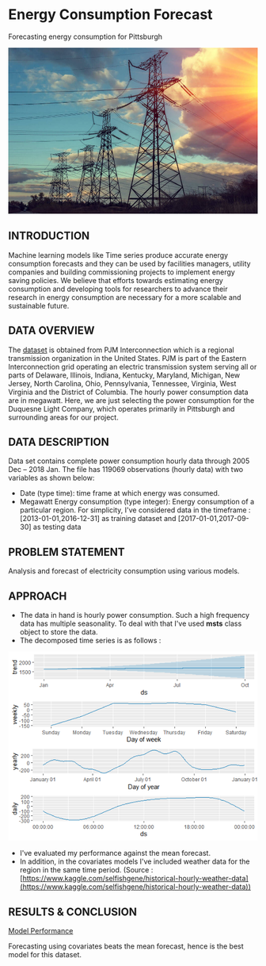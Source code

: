 # Energy Consumption Forecast

Forecasting energy consumption for Pittsburgh

![banner](/images/banner.jpg)

## INTRODUCTION

Machine learning models like Time series produce accurate energy consumption forecasts and they can be used by facilities managers, utility companies and building commissioning projects to implement energy saving policies. We believe that efforts towards estimating energy consumption and developing tools for researchers to advance their research in energy consumption are necessary for a more scalable and sustainable future.

## DATA OVERVIEW

The [dataset](https://www.kaggle.com/robikscube/hourly-energy-consumption) is obtained from PJM Interconnection which is a regional transmission organization in the United States. PJM is part of the Eastern Interconnection grid operating an electric transmission system serving all or parts of Delaware, Illinois, Indiana, Kentucky, Maryland, Michigan, New Jersey, North Carolina, Ohio, Pennsylvania, Tennessee, Virginia, West Virginia and the District of Columbia. The hourly power consumption data are in megawatt. Here, we are just selecting the power consumption for the Duquesne Light Company, which operates primarily in Pittsburgh and surrounding areas for our project.

## DATA DESCRIPTION

Data set contains complete power consumption hourly data through 2005 Dec – 2018 Jan. The file has 119069 observations (hourly data) with two variables as shown below:

- Date (type time): time frame at which energy was consumed.
- Megawatt Energy consumption (type integer): Energy consumption of a particular region.
For simplicity, I've considered data in the timeframe : [2013-01-01,2016-12-31] as training dataset and [2017-01-01,2017-09-30] as testing data

## PROBLEM STATEMENT

Analysis and forecast of electricity consumption using various models. 

## APPROACH

- The data in hand is hourly power consumption. Such a high frequency data has multiple seasonality. To deal with that I've used **msts** class object to store the data.
- The decomposed time series is as follows :

![prophet decomp](/images/dcomp_prophet.png)

- I've evaluated my performance against the mean forecast.
- In addition, in the covariates models I've included weather data for the region in the same time period. (Source :[https://www.kaggle.com/selfishgene/historical-hourly-weather-data](https://www.kaggle.com/selfishgene/historical-hourly-weather-data))

## RESULTS & CONCLUSION

[Model Performance](https://www.notion.so/cd67a2f3eb4e45d9ba48515c51d7089a)

Forecasting using covariates beats the mean forecast, hence is the best model for this dataset.